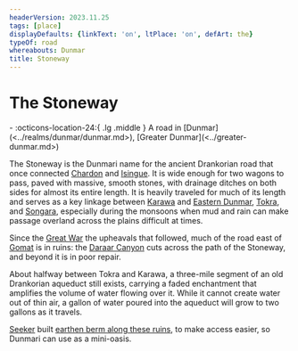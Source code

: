 ```yaml
---
headerVersion: 2023.11.25
tags: [place]
displayDefaults: {linkText: 'on', ltPlace: 'on', defArt: the}
typeOf: road
whereabouts: Dunmar
title: Stoneway
---
```

# The Stoneway
<div class="grid cards ext-narrow-margin ext-one-column" markdown>
-    :octicons-location-24:{ .lg .middle } A road in [Dunmar](<../realms/dunmar/dunmar.md>), [Greater Dunmar](<../greater-dunmar.md>)  
</div>


The Stoneway is the Dunmari name for the ancient Drankorian road that once connected [Chardon](<../../west-coast/chardonian-empire/chardon/chardon.md>) and [Isingue](<../../istaros-watershed/isingue.md>). It is wide enough for two wagons to pass, paved with massive, smooth stones, with drainage ditches on both sides for almost its entire length. It is heavily traveled for much of its length and serves as a key linkage between [Karawa](<../realms/dunmar/eastern-dunmar/karawa.md>) and [Eastern Dunmar](<../realms/dunmar/eastern-dunmar/eastern-dunmar.md>), [Tokra](<../realms/dunmar/central-dunmar/tokra/tokra.md>), and [Songara](<../realms/dunmar/central-dunmar/songara.md>), especially during the monsoons when mud and rain can make passage overland across the plains difficult at times. 

Since the [Great War](<../../../events/1500s/great-war.md>) the upheavals that followed, much of the road east of [Gomat](<../dunmari-basin/gomat.md>) is in ruins: the [Daraar Canyon](<../dunmari-basin/daraar-canyon.md>) cuts across the path of the Stoneway, and beyond it is in poor repair. 


About halfway between Tokra and Karawa, a three-mile segment of an old Drankorian aqueduct still exists, carrying a faded enchantment that amplifies the volume of water flowing over it. While it cannot create water out of thin air, a gallon of water poured into the aqueduct will grow to two gallons as it travels. 

[Seeker](<../../../people/pcs/dunmar-fellowship/seeker.md>) built [earthen berm along these ruins](<../../../campaigns/dunmari-frontier/session-notes/session-33-dufr.md>), to make access easier, so Dunmari can use as a mini-oasis.
